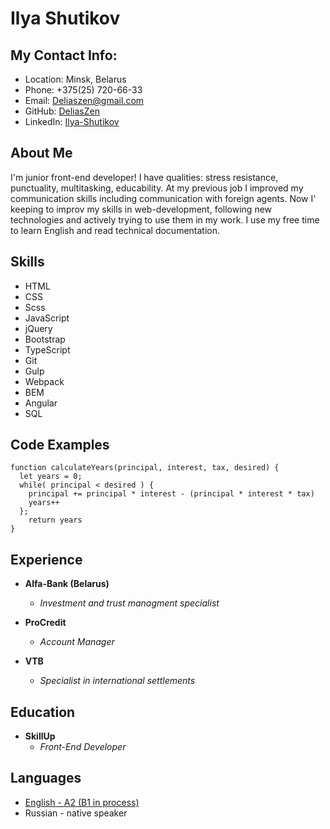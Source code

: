 # Ilya Shutikov
## My Contact Info:
* Location: Minsk, Belarus
* Phone: +375(25) 720-66-33
* Email: Deliaszen@gmail.com
* GitHub: [DeliasZen](https://github.com/DeliasZen/)
* LinkedIn: [Ilya-Shutikov](https://www.linkedin.com/in/ilya-shutikov/)

## About Me
I'm junior front-end developer! I have qualities:
stress resistance, punctuality, multitasking, educability. At my previous job I improved my
communication skills including communication
with foreign agents. Now I' keeping to improv
my skills in web-development, following new
technologies and actively trying to use them in
my work. I use my free time to learn English and
read technical documentation.

## Skills
- HTML
- CSS
- Scss
- JavaScript
- jQuery
- Bootstrap
- TypeScript
- Git
- Gulp
- Webpack
- BEM
- Angular
- SQL

## Code Examples
```
function calculateYears(principal, interest, tax, desired) {
  let years = 0;
  while( principal < desired ) {
    principal += principal * interest - (principal * interest * tax)
    years++
  };
    return years
}
```

## Experience
* **Alfa-Bank (Belarus)**
    - *Investment and trust managment specialist*

* **ProCredit**
    - *Account Manager*
    
* **VTB**
    - *Specialist in international settlements*

## Education
* **SkillUp**
    - *Front-End Developer*

## Languages
* [English - A2 (B1 in process)](https://www.efset.org/cert/73jeb7)
* Russian - native speaker

